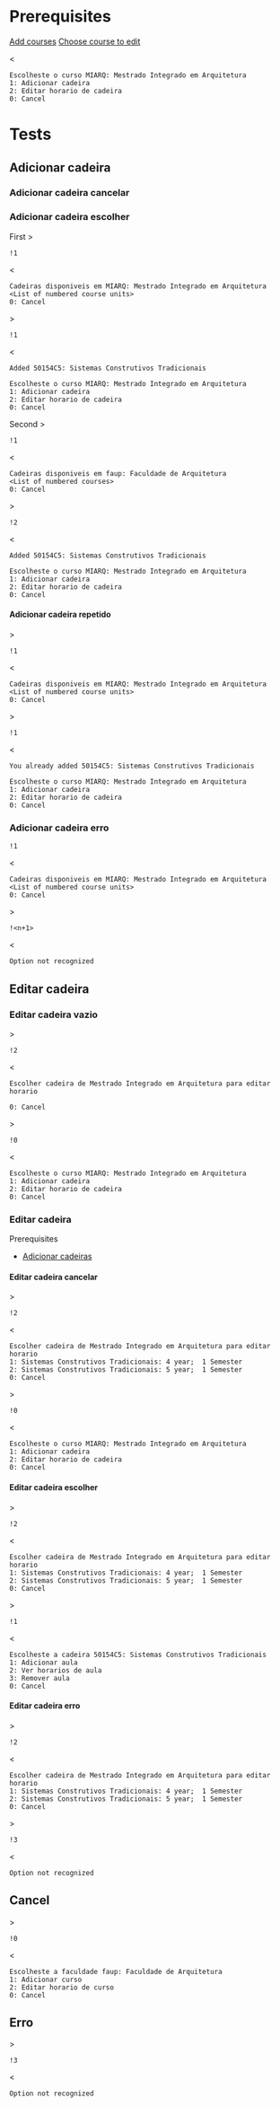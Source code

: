 # Prerequisites
[Add courses](add_course.md#adicionar-curso)
[Choose course to edit](add_course#editar-curso-escolher)

\< 
```
Escolheste o curso MIARQ: Mestrado Integrado em Arquitetura
1: Adicionar cadeira
2: Editar horario de cadeira
0: Cancel
```
# Tests
## Adicionar cadeira

### Adicionar cadeira cancelar

### Adicionar cadeira escolher
First
\>
```
!1
```

\<
```
Cadeiras disponiveis em MIARQ: Mestrado Integrado em Arquitetura
<List of numbered course units>  
0: Cancel
```

\>
```
!1
```

\<
```
Added 50154C5: Sistemas Construtivos Tradicionais

Escolheste o curso MIARQ: Mestrado Integrado em Arquitetura
1: Adicionar cadeira
2: Editar horario de cadeira
0: Cancel
```

Second
\>
```
!1
```

\<
```
Cadeiras disponiveis em faup: Faculdade de Arquitetura    
<List of numbered courses>  
0: Cancel
```

\>
```
!2
```

\<
```
Added 50154C5: Sistemas Construtivos Tradicionais

Escolheste o curso MIARQ: Mestrado Integrado em Arquitetura
1: Adicionar cadeira
2: Editar horario de cadeira
0: Cancel
```
#### Adicionar cadeira repetido
\>
```
!1
```

\<
```
Cadeiras disponiveis em MIARQ: Mestrado Integrado em Arquitetura
<List of numbered course units>  
0: Cancel
```

\>
```
!1
```

\<
```
You already added 50154C5: Sistemas Construtivos Tradicionais

Escolheste o curso MIARQ: Mestrado Integrado em Arquitetura
1: Adicionar cadeira
2: Editar horario de cadeira
0: Cancel
```
### Adicionar cadeira erro
```
!1
```

\<
```
Cadeiras disponiveis em MIARQ: Mestrado Integrado em Arquitetura
<List of numbered course units>  
0: Cancel
```

\>
```
!<n+1>
```

\<
```
Option not recognized
```

## Editar cadeira


### Editar cadeira vazio
\> 
```
!2
```

\<
```
Escolher cadeira de Mestrado Integrado em Arquitetura para editar horario

0: Cancel
```

\>
```
!0
```

\<
```
Escolheste o curso MIARQ: Mestrado Integrado em Arquitetura
1: Adicionar cadeira
2: Editar horario de cadeira
0: Cancel
```

### Editar cadeira 
Prerequisites
- [Adicionar cadeiras](#adicionar-cadeira)

#### Editar cadeira cancelar
\>
```
!2
```

\<
```
Escolher cadeira de Mestrado Integrado em Arquitetura para editar horario
1: Sistemas Construtivos Tradicionais: 4 year;  1 Semester
2: Sistemas Construtivos Tradicionais: 5 year;  1 Semester
0: Cancel
```

\>
```
!0
```

\<
```
Escolheste o curso MIARQ: Mestrado Integrado em Arquitetura
1: Adicionar cadeira
2: Editar horario de cadeira
0: Cancel
```


#### Editar cadeira escolher
\>
```
!2
```

\<
```
Escolher cadeira de Mestrado Integrado em Arquitetura para editar horario
1: Sistemas Construtivos Tradicionais: 4 year;  1 Semester
2: Sistemas Construtivos Tradicionais: 5 year;  1 Semester
0: Cancel
```

\>
```
!1
```

\<
```
Escolheste a cadeira 50154C5: Sistemas Construtivos Tradicionais
1: Adicionar aula
2: Ver horarios de aula
3: Remover aula
0: Cancel
```

#### Editar cadeira erro
\>
```
!2
```

\<
```
Escolher cadeira de Mestrado Integrado em Arquitetura para editar horario
1: Sistemas Construtivos Tradicionais: 4 year;  1 Semester
2: Sistemas Construtivos Tradicionais: 5 year;  1 Semester
0: Cancel
```

\>
```
!3
```

\<
```
Option not recognized
```
## Cancel

\> 
```
!0
```

\< 
```
Escolheste a faculdade faup: Faculdade de Arquitetura
1: Adicionar curso
2: Editar horario de curso
0: Cancel
```

## Erro
\>
```
!3
```

\<
```
Option not recognized
```